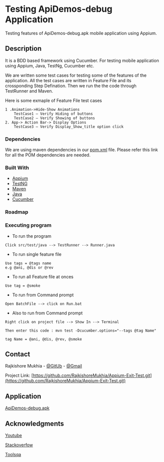 # Testing ApiDemos-debug Application

Testing features of ApiDemos-debug.apk mobile application using Appium. 

## Description

It is a BDD based framework using Cucumber. For testing mobile application using Appium, Java, TestNg, Cucumber etc.

We are written some test cases for testing some of the features of the application.
All the test cases are written in Feature File and its crossponding Step Defination. Then we run the the code through TestRunner and Maven.

Here is some exmaple of Feature File test cases

	1 .Animation->Hide-Show Animations 
		TestCase1 – Verify Hiding of buttons
		TestCase2 – Verify Showing of buttons
	2. App-> Action Bar-> Display Options 
		TestCase3 – Verify Display_Show_title option click


### Dependencies
We are using maven dependencies in our [pom.xml](https://github.com/RajkishoreMukhia/AppiumTest/blob/1c275442e8ed072fd966adc9fd9d6d3cc4083c41/pom.xml) file. Please refer this link for all the POM dependencies are needed. 

### Built With 

* [Appium](https://github.com/appium/appium-desktop/releases/tag/v1.18.0-1)
* [TestNG](https://mvnrepository.com/artifact/org.testng/testng)
* [Maven](https://maven.apache.org/download.cgi )
* [Java](https://www.oracle.com/technetwork/java/javase/downloads/jdk8-downloads-2133151.html )
* [Cucumber](https://cucumber.io/docs/installation/java/)

### Roadmap


### Executing program

* To run the program 

```
Click src/test/java --> TestRunner --> Runner.java
```

* To run single feature file 

```
Use tags = @tags name 
e.g @ani, @dis or @rev
```

* To run all Feature file at onces

```
Use tag = @smoke
```
* To run from Command prompt

```
Open BatchFile --> click on Run.bat 
```
* Also to run from Command prompt

```
Right click on project file --> Show In --> Terminal 
```
```
Then enter this code : mvn test -Dcucumber.options="--tags @tag Name" 
```
```
tag Name = @ani, @dis, @rev, @smoke
```

## Contact

Rajkishore Mukhia - [@GitUb](https://github.com/RajkishoreMukhia) - [@Gmail](rajkishoremukhia@gmial.com)

Project Link: [https://github.com/RajkishoreMukhia/Appium-Exit-Test.git](https://github.com/RajkishoreMukhia/Appium-Exit-Test.git)

## Application

[ApiDemos-debug.apk](https://github.com/RajkishoreMukhia/Appium-Exit-Test/blob/7238ebc38ec8a428a449658721d686629e4ebe2e/Application/ApiDemos-debug.apk)

## Acknowledgments

[Youtube](https://www.youtube.com/c/pavanoltraining)

[Stackoverfow](https://stackoverflow.com/)

[Toolsqa](https://www.toolsqa.com/extent-report/extent-report-for-cucumber-testng-project/)